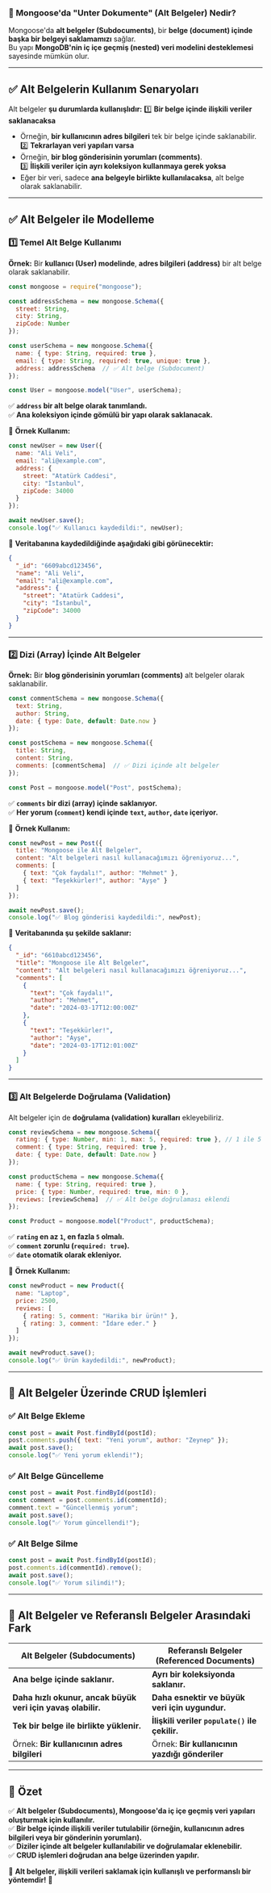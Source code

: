 ### **📌 Mongoose'da "Unter Dokumente" (Alt Belgeler) Nedir?**

Mongoose'da **alt belgeler (Subdocuments)**, bir **belge (document) içinde başka bir belgeyi saklamamızı** sağlar.  
Bu yapı **MongoDB'nin iç içe geçmiş (nested) veri modelini desteklemesi** sayesinde mümkün olur.  

---

## **✅ Alt Belgelerin Kullanım Senaryoları**
Alt belgeler **şu durumlarda kullanışlıdır:**
1️⃣ **Bir belge içinde ilişkili veriler saklanacaksa**  
   - Örneğin, **bir kullanıcının adres bilgileri** tek bir belge içinde saklanabilir.  
2️⃣ **Tekrarlayan veri yapıları varsa**  
   - Örneğin, **bir blog gönderisinin yorumları (comments)**.  
3️⃣ **İlişkili veriler için ayrı koleksiyon kullanmaya gerek yoksa**  
   - Eğer bir veri, sadece **ana belgeyle birlikte kullanılacaksa**, alt belge olarak saklanabilir.  

---

## **✅ Alt Belgeler ile Modelleme**
### **1️⃣ Temel Alt Belge Kullanımı**
**Örnek:** Bir **kullanıcı (User) modelinde**, **adres bilgileri (address)** bir alt belge olarak saklanabilir.
```javascript
const mongoose = require("mongoose");

const addressSchema = new mongoose.Schema({
  street: String,
  city: String,
  zipCode: Number
});

const userSchema = new mongoose.Schema({
  name: { type: String, required: true },
  email: { type: String, required: true, unique: true },
  address: addressSchema  // ✅ Alt belge (Subdocument)
});

const User = mongoose.model("User", userSchema);
```
✅ **`address` bir alt belge olarak tanımlandı.**  
✅ **Ana koleksiyon içinde gömülü bir yapı olarak saklanacak.**  

📌 **Örnek Kullanım:**
```javascript
const newUser = new User({
  name: "Ali Veli",
  email: "ali@example.com",
  address: {
    street: "Atatürk Caddesi",
    city: "İstanbul",
    zipCode: 34000
  }
});

await newUser.save();
console.log("✅ Kullanıcı kaydedildi:", newUser);
```
📌 **Veritabanına kaydedildiğinde aşağıdaki gibi görünecektir:**
```json
{
  "_id": "6609abcd123456",
  "name": "Ali Veli",
  "email": "ali@example.com",
  "address": {
    "street": "Atatürk Caddesi",
    "city": "İstanbul",
    "zipCode": 34000
  }
}
```

---

### **2️⃣ Dizi (Array) İçinde Alt Belgeler**
**Örnek:** Bir **blog gönderisinin yorumları (comments)** alt belgeler olarak saklanabilir.
```javascript
const commentSchema = new mongoose.Schema({
  text: String,
  author: String,
  date: { type: Date, default: Date.now }
});

const postSchema = new mongoose.Schema({
  title: String,
  content: String,
  comments: [commentSchema]  // ✅ Dizi içinde alt belgeler
});

const Post = mongoose.model("Post", postSchema);
```
✅ **`comments` bir dizi (array) içinde saklanıyor.**  
✅ **Her yorum (`comment`) kendi içinde `text`, `author`, `date` içeriyor.**

📌 **Örnek Kullanım:**
```javascript
const newPost = new Post({
  title: "Mongoose ile Alt Belgeler",
  content: "Alt belgeleri nasıl kullanacağımızı öğreniyoruz...",
  comments: [
    { text: "Çok faydalı!", author: "Mehmet" },
    { text: "Teşekkürler!", author: "Ayşe" }
  ]
});

await newPost.save();
console.log("✅ Blog gönderisi kaydedildi:", newPost);
```
📌 **Veritabanında şu şekilde saklanır:**
```json
{
  "_id": "6610abcd123456",
  "title": "Mongoose ile Alt Belgeler",
  "content": "Alt belgeleri nasıl kullanacağımızı öğreniyoruz...",
  "comments": [
    {
      "text": "Çok faydalı!",
      "author": "Mehmet",
      "date": "2024-03-17T12:00:00Z"
    },
    {
      "text": "Teşekkürler!",
      "author": "Ayşe",
      "date": "2024-03-17T12:01:00Z"
    }
  ]
}
```

---

### **3️⃣ Alt Belgelerde Doğrulama (Validation)**
Alt belgeler için de **doğrulama (validation) kuralları** ekleyebiliriz.
```javascript
const reviewSchema = new mongoose.Schema({
  rating: { type: Number, min: 1, max: 5, required: true }, // 1 ile 5 arasında olmalı
  comment: { type: String, required: true },
  date: { type: Date, default: Date.now }
});

const productSchema = new mongoose.Schema({
  name: { type: String, required: true },
  price: { type: Number, required: true, min: 0 },
  reviews: [reviewSchema]  // ✅ Alt belge doğrulaması eklendi
});

const Product = mongoose.model("Product", productSchema);
```
✅ **`rating` en az `1`, en fazla `5` olmalı.**  
✅ **`comment` zorunlu (`required: true`).**  
✅ **`date` otomatik olarak ekleniyor.**

📌 **Örnek Kullanım:**
```javascript
const newProduct = new Product({
  name: "Laptop",
  price: 2500,
  reviews: [
    { rating: 5, comment: "Harika bir ürün!" },
    { rating: 3, comment: "İdare eder." }
  ]
});

await newProduct.save();
console.log("✅ Ürün kaydedildi:", newProduct);
```

---

## **📌 Alt Belgeler Üzerinde CRUD İşlemleri**
### **✅ Alt Belge Ekleme**
```javascript
const post = await Post.findById(postId);
post.comments.push({ text: "Yeni yorum", author: "Zeynep" });
await post.save();
console.log("✅ Yeni yorum eklendi!");
```

### **✅ Alt Belge Güncelleme**
```javascript
const post = await Post.findById(postId);
const comment = post.comments.id(commentId);
comment.text = "Güncellenmiş yorum";
await post.save();
console.log("✅ Yorum güncellendi!");
```

### **✅ Alt Belge Silme**
```javascript
const post = await Post.findById(postId);
post.comments.id(commentId).remove();
await post.save();
console.log("✅ Yorum silindi!");
```

---

## **📌 Alt Belgeler ve Referanslı Belgeler Arasındaki Fark**
| **Alt Belgeler (Subdocuments)** | **Referanslı Belgeler (Referenced Documents)** |
|---------------------------------|--------------------------------|
| **Ana belge içinde saklanır.** | **Ayrı bir koleksiyonda saklanır.** |
| **Daha hızlı okunur, ancak büyük veri için yavaş olabilir.** | **Daha esnektir ve büyük veri için uygundur.** |
| **Tek bir belge ile birlikte yüklenir.** | **İlişkili veriler `populate()` ile çekilir.** |
| Örnek: **Bir kullanıcının adres bilgileri** | Örnek: **Bir kullanıcının yazdığı gönderiler** |

---

## **📌 Özet**
✅ **Alt belgeler (Subdocuments), Mongoose'da iç içe geçmiş veri yapıları oluşturmak için kullanılır.**  
✅ **Bir belge içinde ilişkili veriler tutulabilir (örneğin, kullanıcının adres bilgileri veya bir gönderinin yorumları).**  
✅ **Diziler içinde alt belgeler kullanılabilir ve doğrulamalar eklenebilir.**  
✅ **CRUD işlemleri doğrudan ana belge üzerinden yapılır.**  

🚀 **Alt belgeler, ilişkili verileri saklamak için kullanışlı ve performanslı bir yöntemdir!** 🚀